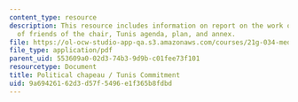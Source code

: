 ```yaml
---
content_type: resource
description: This resource includes information on report on the work of the group
  of friends of the chair, Tunis agenda, plan, and annex.
file: https://ol-ocw-studio-app-qa.s3.amazonaws.com/courses/21g-034-media-education-and-the-marketplace-fall-2005/9a69426162d3d57f5496e1f365b8fdbd_MIT21G_034F05_gfc_report.pdf
file_type: application/pdf
parent_uid: 553609a0-02d3-74b3-9d9b-c01fee73f101
resourcetype: Document
title: Political chapeau / Tunis Commitment
uid: 9a694261-62d3-d57f-5496-e1f365b8fdbd
---
```

